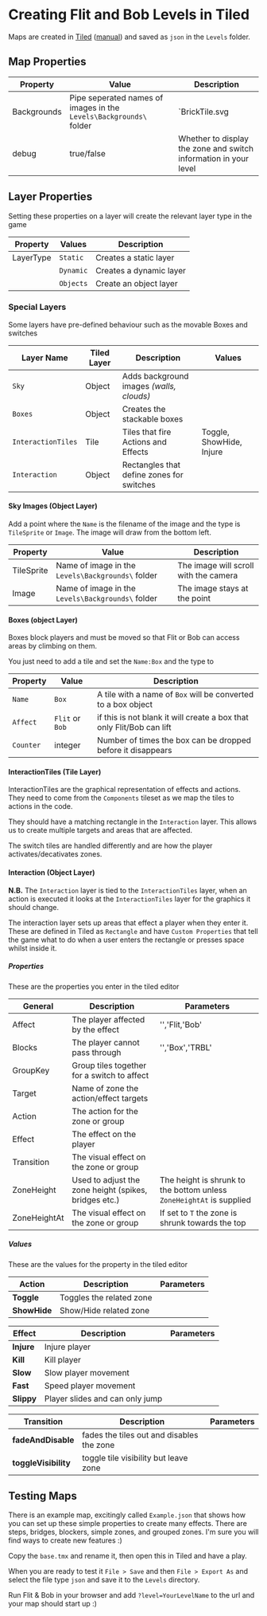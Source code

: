# Creating Flit and Bob Levels in Tiled
Maps are created in [Tiled](https://www.mapeditor.org/) ([manual](http://doc.mapeditor.org/en/stable/)) and saved as `json` in the `Levels` folder.

## Map Properties

| Property | Value | Description |
|---|---|---|
| Backgrounds | Pipe seperated names of images in the `Levels\Backgrounds\` folder | `BrickTile.svg|Gnome.svg|WallTile.svg|Clouds.svg` |
| debug | true/false | Whether to display the zone and switch information in your level |

## Layer Properties

Setting these properties on a layer will create the relevant layer type in the game

| Property | Values | Description |
|----------|----------|-----------|
| LayerType | `Static` | Creates a static layer |
| | `Dynamic` | Creates a dynamic layer |
| | `Objects` | Create an object layer |

### Special Layers
Some layers have pre-defined behaviour such as the movable Boxes and switches

| Layer Name | Tiled Layer| Description | Values | 
|----------|--|--------|-----------|
| `Sky` | Object | Adds background images _(walls, clouds)_ |  |
| `Boxes` | Object |Creates the stackable boxes |  |
| `InteractionTiles` | Tile | Tiles that fire Actions and Effects | Toggle, ShowHide, Injure |
| `Interaction` | Object |Rectangles that define zones for switches | |

#### Sky Images (Object Layer)
Add a point where the `Name` is the filename of the image and the type is `TileSprite` or `Image`. The image will draw from the bottom left.

| Property | Value | Description |
|---|---|---|
| TileSprite | Name of image in the `Levels\Backgrounds\` folder | The image will scroll with the camera |
| Image | Name of image in the `Levels\Backgrounds\` folder | The image stays at the point |

#### Boxes (object Layer)
Boxes block players and must be moved so that Flit or Bob can access areas by climbing on them. 

You just need to add a tile and set the `Name:Box` and the type to

| Property | Value | Description |
|---|---|---|
| `Name` | `Box` | A tile with a name of `Box` will be converted to a box object |
| `Affect` | `Flit` or `Bob` | if this is not blank it will create a box that only Flit/Bob can lift |
| `Counter` | integer | Number of times the box can be dropped before it disappears |

#### InteractionTiles (Tile Layer)
InteractionTiles are the graphical representation of effects and actions. They need to come from the `Components` tileset as we map the tiles to actions in the code. 

They should have a matching rectangle in the `Interaction` layer. This allows us to create multiple targets and areas that are affected.

The switch tiles are handled differently and are how the player activates/decativates zones.

#### Interaction (Object Layer)

__N.B.__ The `Interaction` layer is tied to the `InteractionTiles` layer, when an action is executed it looks at the `InteractionTiles` layer for the graphics it should change.

The interaction layer sets up areas that effect a player when they enter it. These are defined in Tiled as  `Rectangle` and have `Custom Properties` that tell the game what to do when a user enters the rectangle or presses space whilst inside it.

##### Properties
These are the properties you enter in the tiled editor

| General | Description | Parameters |
|---|---|---|
| Affect | The player affected by the effect | '','Flit,'Bob' |
| Blocks | The player cannot pass through | '','Box','TRBL' |
| GroupKey | Group tiles together for a switch to affect |  |
| Target | Name of zone the action/effect targets |  |
| Action | The action for the zone or group |  |
| Effect | The effect on the player | |
| Transition | The visual effect on the zone or group | |
| ZoneHeight | Used to adjust the zone height (spikes, bridges etc.) | The height is shrunk to the bottom unless `ZoneHeightAt` is supplied |
| ZoneHeightAt | The visual effect on the zone or group | If set to `T` the zone is shrunk towards the top |

##### Values
These are the values for the property in the tiled editor

| Action | Description | Parameters |
|---|---|---|
| **Toggle** | Toggles the related zone | |
| **ShowHide** | Show/Hide related zone | |


| Effect | Description | Parameters |
|---|---|---|
| **Injure** | Injure player | |
| **Kill** | Kill player | |
| **Slow** | Slow player movement | |
| **Fast** | Speed player movement | |
| **Slippy** | Player slides and can only jump |  |

| Transition | Description | Parameters |
|---|---|---|
| **fadeAndDisable** | fades the tiles out and disables the zone |  |
| **toggleVisibility** | toggle tile visibility but leave zone |  |

## Testing Maps
There is an example map, excitingly called `Example.json` that shows how you can set up these simple 
properties to create many effects. There are steps, bridges, blockers, simple zones, and grouped zones. I'm sure you will find ways to create new features :) 

Copy the `base.tmx` and rename it, then open this in Tiled and have a play. 

When you are ready to test it `File > Save` and then `File > Export As` and select the file type `json` and save it to the `Levels` directory.

Run Flit & Bob in your browser and add `?level=YourLevelName` to the url and your map should start up :)

